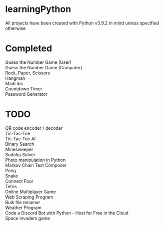 # learningPython

All projects have been created with Python v3.9.2 in mind unless specified otherwise  



# Completed
Guess the Number Game (User)  
Guess the Number Game (Computer)  
Rock, Paper, Scissors  
Hangman  
MadLibs  
Countdown Timer  
Password Generator  


# TODO
QR code encoder / decoder  
Tic-Tac-Toe  
Tic-Tac-Toe AI  
Binary Search  
Minesweeper  
Sudoku Solver  
Photo manipulation in Python  
Markov Chain Text Composer  
Pong  
Snake  
Connect Four  
Tetris  
Online Multiplayer Game  
Web Scraping Program  
Bulk file renamer  
Weather Program  
Code a Discord Bot with Python - Host for Free in the Cloud  
Space invaders game  
